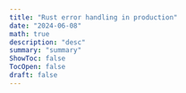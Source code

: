 ```yaml
---
title: "Rust error handling in production"
date: "2024-06-08"
math: true
description: "desc"
summary: "summary"
ShowToc: false
TocOpen: false
draft: false
---
```


<!--
we have nice errors for user stuff, and panics
create nice backtraces.

however, for production shit, you _want_ to get a
backtrace along with a detailed log of the error
that happened, along with precise line numbers
and other diagnostic information

i think a nice way would be tracing+err thingy

because tracing creates an implicit stack trace through
its tracing. tracing has a `record_error` which works well.
might want to discuss how to get line numbers this way though

https://sabrinajewson.org/blog/errors
https://www.lpalmieri.com/posts/error-handling-rust/#summary
https://www.sheshbabu.com/posts/rust-error-handling/

maybe talk about the "modes" of error handling, namely:
- user facing
- dev facing
- logging for debugging
- crashing the application?
- retry loops?
-->
